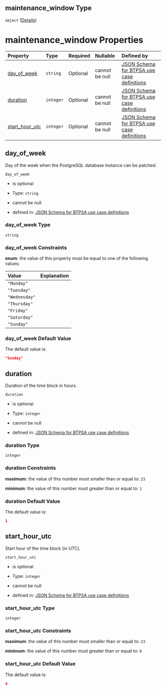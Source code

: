 ## maintenance\_window Type

`object` ([Details](btpsa-usecase-properties-services-items-allof-1-then-allof-87-then-allof-2-then-properties-parameters-properties-maintenance_window.md))

# maintenance\_window Properties

| Property                            | Type      | Required | Nullable       | Defined by                                                                                                                                                                                                                                                                                                                                                                                                                 |
| :---------------------------------- | :-------- | :------- | :------------- | :------------------------------------------------------------------------------------------------------------------------------------------------------------------------------------------------------------------------------------------------------------------------------------------------------------------------------------------------------------------------------------------------------------------------- |
| [day\_of\_week](#day_of_week)       | `string`  | Optional | cannot be null | [JSON Schema for BTPSA use case definitions](btpsa-usecase-properties-services-items-allof-1-then-allof-87-then-allof-2-then-properties-parameters-properties-maintenance_window-properties-day_of_week.md "http://example.com/schemas/postgres-standard-create.json#/properties/services/items/allOf/1/then/allOf/87/then/allOf/2/then/properties/parameters/properties/maintenance_window/properties/day_of_week")       |
| [duration](#duration)               | `integer` | Optional | cannot be null | [JSON Schema for BTPSA use case definitions](btpsa-usecase-properties-services-items-allof-1-then-allof-87-then-allof-2-then-properties-parameters-properties-maintenance_window-properties-duration.md "http://example.com/schemas/postgres-standard-create.json#/properties/services/items/allOf/1/then/allOf/87/then/allOf/2/then/properties/parameters/properties/maintenance_window/properties/duration")             |
| [start\_hour\_utc](#start_hour_utc) | `integer` | Optional | cannot be null | [JSON Schema for BTPSA use case definitions](btpsa-usecase-properties-services-items-allof-1-then-allof-87-then-allof-2-then-properties-parameters-properties-maintenance_window-properties-start_hour_utc.md "http://example.com/schemas/postgres-standard-create.json#/properties/services/items/allOf/1/then/allOf/87/then/allOf/2/then/properties/parameters/properties/maintenance_window/properties/start_hour_utc") |

## day\_of\_week

Day of the week when the PostgreSQL database instance can be patched.

`day_of_week`

*   is optional

*   Type: `string`

*   cannot be null

*   defined in: [JSON Schema for BTPSA use case definitions](btpsa-usecase-properties-services-items-allof-1-then-allof-87-then-allof-2-then-properties-parameters-properties-maintenance_window-properties-day_of_week.md "http://example.com/schemas/postgres-standard-create.json#/properties/services/items/allOf/1/then/allOf/87/then/allOf/2/then/properties/parameters/properties/maintenance_window/properties/day_of_week")

### day\_of\_week Type

`string`

### day\_of\_week Constraints

**enum**: the value of this property must be equal to one of the following values:

| Value         | Explanation |
| :------------ | :---------- |
| `"Monday"`    |             |
| `"Tuesday"`   |             |
| `"Wednesday"` |             |
| `"Thursday"`  |             |
| `"Friday"`    |             |
| `"Saturday"`  |             |
| `"Sunday"`    |             |

### day\_of\_week Default Value

The default value is:

```json
"Sunday"
```

## duration

Duration of the time block in hours.

`duration`

*   is optional

*   Type: `integer`

*   cannot be null

*   defined in: [JSON Schema for BTPSA use case definitions](btpsa-usecase-properties-services-items-allof-1-then-allof-87-then-allof-2-then-properties-parameters-properties-maintenance_window-properties-duration.md "http://example.com/schemas/postgres-standard-create.json#/properties/services/items/allOf/1/then/allOf/87/then/allOf/2/then/properties/parameters/properties/maintenance_window/properties/duration")

### duration Type

`integer`

### duration Constraints

**maximum**: the value of this number must smaller than or equal to: `23`

**minimum**: the value of this number must greater than or equal to: `1`

### duration Default Value

The default value is:

```json
1
```

## start\_hour\_utc

Start hour of the time block (in UTC).

`start_hour_utc`

*   is optional

*   Type: `integer`

*   cannot be null

*   defined in: [JSON Schema for BTPSA use case definitions](btpsa-usecase-properties-services-items-allof-1-then-allof-87-then-allof-2-then-properties-parameters-properties-maintenance_window-properties-start_hour_utc.md "http://example.com/schemas/postgres-standard-create.json#/properties/services/items/allOf/1/then/allOf/87/then/allOf/2/then/properties/parameters/properties/maintenance_window/properties/start_hour_utc")

### start\_hour\_utc Type

`integer`

### start\_hour\_utc Constraints

**maximum**: the value of this number must smaller than or equal to: `23`

**minimum**: the value of this number must greater than or equal to: `0`

### start\_hour\_utc Default Value

The default value is:

```json
4
```
